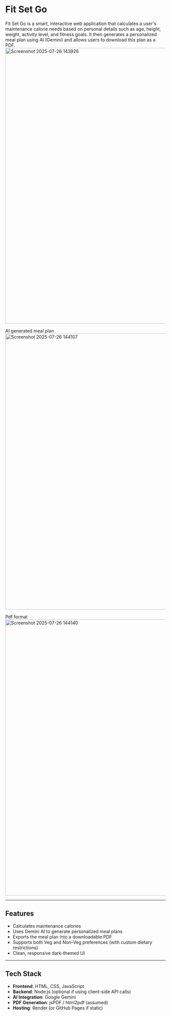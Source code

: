 # Fit Set Go

Fit Set Go is a smart, interactive web application that calculates a user's maintenance calorie needs based on personal details such as age, height, weight, activity level, and fitness goals. It then generates a personalized meal plan using AI (Gemini) and allows users to download this plan as a PDF.
<img width="1919" height="865" alt="Screenshot 2025-07-26 143926" src="https://github.com/user-attachments/assets/d22ab2f7-e3a7-4d34-8ff9-6f010f30196c" />

AI generated meal plan
<img width="1919" height="866" alt="Screenshot 2025-07-26 144107" src="https://github.com/user-attachments/assets/3e4de661-1e4d-42bb-87ca-8d95d39235da" />

Pdf format
<img width="1919" height="866" alt="Screenshot 2025-07-26 144140" src="https://github.com/user-attachments/assets/4f938ba8-f73a-4fbf-a97d-4b17596f120b" />

---

## Features

- Calculates maintenance calories
- Uses Gemini AI to generate personalized meal plans
- Exports the meal plan into a downloadable PDF
- Supports both Veg and Non-Veg preferences (with custom dietary restrictions)
- Clean, responsive dark-themed UI

---

## Tech Stack

- **Frontend**: HTML, CSS, JavaScript
- **Backend**: Node.js (optional if using client-side API calls)
- **AI Integration**: Google Gemini
- **PDF Generation**: jsPDF / html2pdf (assumed)
- **Hosting**: Render (or GitHub Pages if static)
